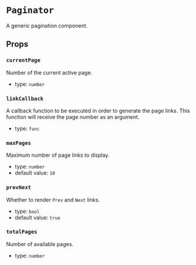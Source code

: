 `Paginator`
===========

A generic pagination component.

Props
-----

### `currentPage`

Number of the current active page.

- type: `number`


### `linkCallback`

A callback function to be executed in order to generate the page links.
This function will receive the page number as an argument.

- type: `func`


### `maxPages`

Maximum number of page links to display.

- type: `number`
- default value: `10`


### `prevNext`

Whether to render `Prev` and `Next` links.

- type: `bool`
- default value: `true`


### `totalPages`

Number of available pages.

- type: `number`

